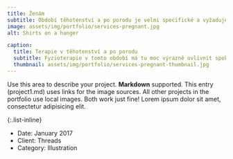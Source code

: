 ```yaml
---
title: Ženám
subtitle: Období těhotenství a po porodu je velmi specifické a vyžaduje specializovaný přístup. Ne vždy jde vše hladce a podle očekávání, a abychom si těhotenství co nejvíce užily a po porodu se cítily v co možná nejlepší fyzické i psychické pohodě, může být dobrou volbou obrátit se na odborníka. A to jak z důvodu cílené terapie, tak i konzultace.  
image: assets/img/portfolio/services-pregnant.jpg
alt: Shirts on a hanger

caption:
  title: Terapie v těhotenství a po porodu
  subtitle: Fyzioterapie v tomto období má tu moc výrazně ovlivnit spokojenost ženy v těhotenství i průběh porodu, a tím budoucí život nejen matky, ale i dítěte a celé rodiny.
  thumbnail: assets/img/portfolio/services-pregnant-thumbnail.jpg
---
```

Use this area to describe your project. **Markdown** supported. This entry (project1.md) uses links for the image sources. All other projects in the portfolio use local images. Both work just fine! Lorem ipsum dolor sit amet, consectetur adipisicing elit. 

{:.list-inline}
- Date: January 2017
- Client: Threads
- Category: Illustration

